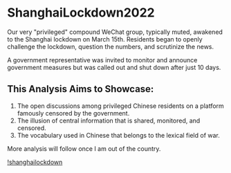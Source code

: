 # ShanghaiLockdown2022

Our very "privileged" compound WeChat group, typically muted, awakened to the Shanghai lockdown on March 15th. Residents began to openly challenge the lockdown, question the numbers, and scrutinize the news.

A government representative was invited to monitor and announce government measures but was called out and shut down after just 10 days.

## This Analysis Aims to Showcase:

1. The open discussions among privileged Chinese residents on a platform famously censored by the government.
2. The illusion of central information that is shared, monitored, and censored.
3. The vocabulary used in Chinese that belongs to the lexical field of war.

More analysis will follow once I am out of the country.

[!shanghailockdown](mmexport1649734417668.mp4)
